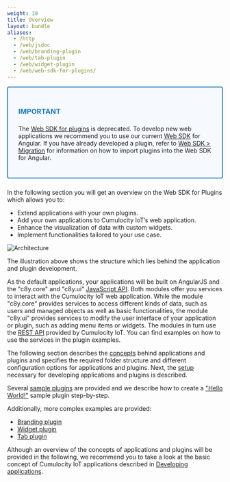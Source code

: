 ```yaml
---
weight: 10
title: Overview
layout: bundle
aliases:
  - /http
  - /web/jsdoc
  - /web/branding-plugin
  - /web/tab-plugin
  - /web/widget-plugin
  - /web/web-sdk-for-plugins/
---
```


<div style="padding: 24px ; border: 2px solid #1776BF; border-radius: 4px; margin-bottom: 24px; background-color: #f6fafe ">
  <h3 style="color: #1776BF"><strong>IMPORTANT</strong></h3>
  <p class="lead" style="font-size:22px">

  The [Web SDK for plugins](/web-sdk-for-plugins) is deprecated. To develop new web applications we recommend you to use our current [Web SDK](/web/) for Angular. If you have already developed a plugin, refer to [Web SDK > Migration](/web/upgrade/#migration) for information on how to import plugins into the Web SDK for Angular.

  </p>

</div>



In the following section you will get an overview on the Web SDK for Plugins which allows you to:

* Extend applications with your own plugins.
* Add your own applications to Cumulocity IoT’s web application.
* Enhance the visualization of data with custom widgets.
* Implement functionalities tailored to your use case.

![Architecture](/images/plugins/overview.png)

The illustration above shows the structure which lies behind the application and plugin development.

As the default applications, your applications will be built on AngularJS and the "c8y.core" and "c8y.ui" [JavaScript API](http://resources.cumulocity.com/documentation/websdk/ng1-modules). Both modules offer you services to interact with the Cumulocity IoT web application. While the module "c8y.core" provides services to access different kinds of data, such as users and managed objects as well as basic functionalities, the module "c8y.ui" provides services to modify the user interface of your application or plugin, such as adding menu items or widgets. The modules in turn use the [REST API](/rest/introduction) provided by Cumulocity IoT. You can find examples on how to use the services in the plugin examples.

The following section describes the [concepts](/web-sdk-for-plugins/concepts/) behind applications and plugins and specifies the required folder structure and different configuration options for applications and plugins. Next, the [setup](/web-sdk-for-plugins/setup/) necessary for developing applications and plugins is described.

Several [sample plugins](/web-sdk-for-plugins/sample-plugins/) are provided and we describe how to create a ["Hello World!"](/web-sdk-for-plugins/hello-world/) sample plugin step-by-step.

Additionally, more complex examples are provided:

* [Branding plugin](/web-sdk-for-plugins/branding-plugin/)
* [Widget plugin](/web-sdk-for-plugins/widget-plugin/)
* [Tab plugin](/web-sdk-for-plugins/tab-plugin/)

Although an overview of the concepts of applications and plugins will be provided in the following, we recommend you to take a look at the basic concept of Cumulocity IoT applications described in [Developing applications](/concepts/applications).
